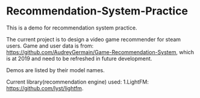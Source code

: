 # Recommendation-System-Practice

This is a demo for recommendation system practice. 

The current project is to design a video game recommender for steam users. Game and user data is from: https://github.com/AudreyGermain/Game-Recommendation-System, which is at 2019 and need to be refreshed in future development.

Demos are listed by their model names.

Current library(recommendation engine) used:
1.LightFM: https://github.com/lyst/lightfm. 